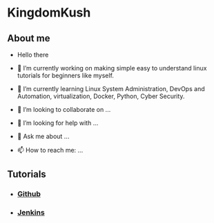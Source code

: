 # KingdomKush

## About me

- Hello there

- 🔭 I’m currently working on making simple easy to understand linux tutorials for beginners like myself.

- 🌱 I’m currently learning Linux System Administration, DevOps and Automation, virtualization, Docker, Python, Cyber Security.

- 👯 I’m looking to collaborate on ...

- 🤔 I’m looking for help with ...

- 💬 Ask me about ...

- 📫 How to reach me: ...

## Tutorials

- ### [Github](Github-centos7.md)

- ### [Jenkins](jenkins.md)
<!--
**Kingdomkush/Kingdomkush** is a ✨ _special_ ✨ repository because its `README.md` (this file) appears on your GitHub profile.

Here are some ideas to get you started:

- 🔭 I’m currently working on ...
- 🌱 I’m currently learning ...
- 👯 I’m looking to collaborate on ...
- 🤔 I’m looking for help with ...
- 💬 Ask me about ...
- 📫 How to reach me: ...
- 😄 Pronouns: ...
- ⚡ Fun fact: ...
-->
